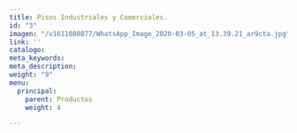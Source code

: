 ```yaml
---
title: Pisos Industriales y Comerciales.
id: "3"
imagen: "/v1611080877/WhatsApp_Image_2020-03-05_at_13.39.21_ar9cta.jpg"
link: ''
catalogo: 
meta_keywords: 
meta_description: 
weight: "9"
menu:
  principal:
    parent: Productos
    weight: 4

---
```

